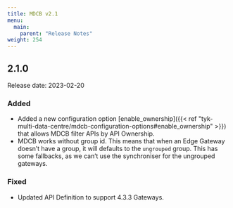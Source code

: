 ```yaml
---
title: MDCB v2.1
menu:
  main:
    parent: "Release Notes"
weight: 254
---
```


## 2.1.0
Release date: 2023-02-20

### Added
- Added a new configuration option [enable_ownership]({{< ref "tyk-multi-data-centre/mdcb-configuration-options#enable_ownership" >}}) that allows MDCB filter APIs by API Ownership. 
- MDCB works without group id. This means that when an Edge Gateway doesn’t have a group, it will defaults to the `ungrouped` group. This has some fallbacks, as we can’t use the synchroniser for the ungrouped gateways.


### Fixed
- Updated API Definition to support 4.3.3 Gateways. 
